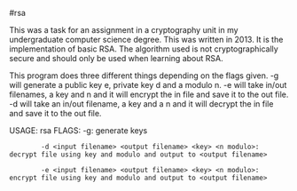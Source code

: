 #rsa

This was a task for an assignment in a cryptography unit in my undergraduate computer science degree. This was written in 2013. It is the implementation of basic RSA. The algorithm used is not cryptographically secure and should only be used when learning about RSA.

This program does three different things depending on the  flags given. 
-g will generate a public key e, private key d and a modulo n. 
-e will take in/out filenames, a key and n and it will encrypt the in file and save it to the out file. 
-d will take an in/out filename, a key and a n and it will decrypt the in file and save it to the out file. 


 USAGE: rsa <FLAG>
 FLAGS:     -g: generate keys
            
            -d <input filename> <output filename> <key> <n modulo>: decrypt file using key and modulo and output to <output filename>
            
            -e <input filename> <output filename> <key> <n modulo>: encrypt file using key and modulo and output to <output filename>